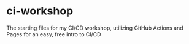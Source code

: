 # ci-workshop
The starting files for my CI/CD workshop, utilizing GitHub Actions and Pages for an easy, free intro to CI/CD
